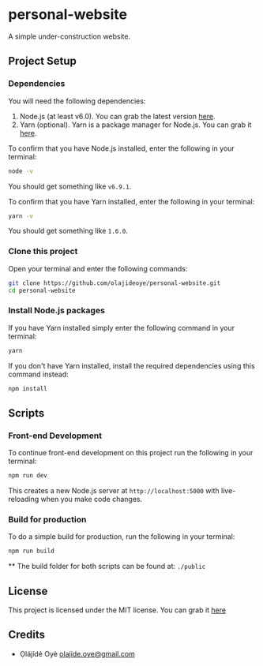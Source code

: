 # personal-website
A simple under-construction website.

## Project Setup

### Dependencies
You will need the following dependencies:
1. Node.js (at least v6.0). You can grab the latest version [here](https://nodejs.org/en/).
2. Yarn (optional). Yarn is a package manager for Node.js. You can grab it [here](https://yarnpkg.com/).

To confirm that you have Node.js installed, enter the following in your terminal:
```bash
node -v
```
You should get something like `v6.9.1`.

To confirm that you have Yarn installed, enter the following in your terminal:
```bash
yarn -v
```
You should get something like `1.6.0`.


### Clone this project
Open your terminal and enter the following commands:
```bash
git clone https://github.com/olajideoye/personal-website.git
cd personal-website
```

### Install Node.js packages
If you have Yarn installed simply enter the following command in your terminal:
```bash
yarn
```
If you don't have Yarn installed, install the required dependencies using this command instead:
```bash
npm install
```

## Scripts

### Front-end Development
To continue front-end development on this project run the following in your terminal:
```bash
npm run dev
```
This creates a new Node.js server at `http://localhost:5000` with live-reloading when you make code changes.

### Build for production
To do a simple build for production, run the following in your terminal:
```bash 
npm run build
```

** The build folder for both scripts can be found at: `./public`



## License
This project is licensed under the MIT license. You can grab it [here](https://github.com/olajideoye/personal-website/blob/master/LICENSE)

## Credits
- Ọlájídé Oyè <olajide.oye@gmail.com>
